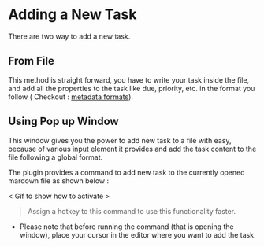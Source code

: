 # Adding a New Task

There are two way to add a new task.

## From File

This method is straight forward, you have to write your task inside the file, and add all the properties to the task like due, priority, etc. in the format you follow ( Checkout : [metadata formats](./MetadataFormats.md)).

## Using Pop up Window

This window gives you the power to add new task to a file with easy, because of various input element it provides and add the task content to the file following a global format.

The plugin provides a command to add new task to the currently opened mardown file as shown below :

< Gif to show how to activate >

> Assign a hotkey to this command to use this functionality faster.

- Please note that before running the command (that is opening the window), place your cursor in the editor where you want to add the task.
